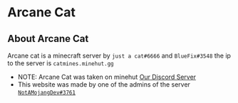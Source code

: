 # Arcane Cat
## About Arcane Cat
Arcane cat is a minecraft server by `just a cat#6666` and `BlueFix#3548`
the ip to the server is `catmines.minehut.gg`
- NOTE: Arcane Cat was taken on minehut
[Our Discord Server](https://discord.com/invite/Qt5xHcnRrA)
- This website was made by one of the admins of the server [`NotAMojangDev#3761`](https://notamojangdev.github.io/MySite/index.html)
